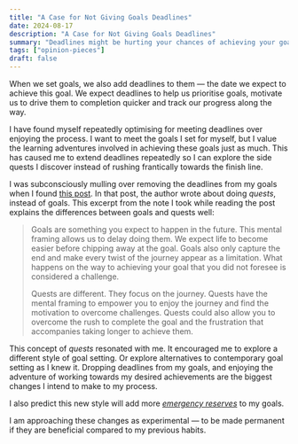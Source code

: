 ```yaml
---
title: "A Case for Not Giving Goals Deadlines"
date: 2024-08-17
description: "A Case for Not Giving Goals Deadlines"
summary: "Deadlines might be hurting your chances of achieving your goals. This post makes a case for not adding deadlines to goals."
tags: ["opinion-pieces"]
draft: false
---
```


When we set goals, we also add deadlines to them — the date we expect to achieve this goal. We expect deadlines to help us prioritise goals, motivate us to drive them to completion quicker and track our progress along the way.

I have found myself repeatedly optimising for meeting deadlines over enjoying the process. I want to meet the goals I set for myself, but I value the learning adventures involved in achieving these goals just as much. This has caused me to extend deadlines repeatedly so I can explore the side quests I discover instead of rushing frantically towards the finish line.

I was subconsciously mulling over removing the deadlines from my goals when I found [this post](https://www.raptitude.com/2024/08/do-quests-not-goals). In that post, the author wrote about doing *quests*, instead of goals. This excerpt from the note I took while reading the post explains the differences between goals and quests well:

> Goals are something you expect to happen in the future. This mental framing allows us to delay doing them. We expect life to become easier before chipping away at the goal.
   Goals also only capture the end and make every twist of the journey appear as a limitation. What happens on the way to achieving your goal that you did not foresee is considered a challenge.
   >
> Quests are different. They focus on the journey. Quests have the mental framing to empower you to enjoy the journey and find the motivation to overcome challenges. Quests could also allow you to overcome the rush to complete the goal and the frustration that accompanies taking longer to achieve them.

This concept of *quests* resonated with me. It encouraged me to explore a different style of goal setting. Or explore alternatives to contemporary goal setting as I knew it. Dropping deadlines from my goals, and enjoying the adventure of working towards my desired achievements are the biggest changes I intend to make to my process.

I also predict this new style will add more [*emergency reserves*](https://www.bbc.com/worklife/article/20191015-how-emergency-reserves-can-help-you-stick-to-your-goals) to my goals.

I am approaching these changes as experimental — to be made permanent if they are beneficial compared to my previous habits.
